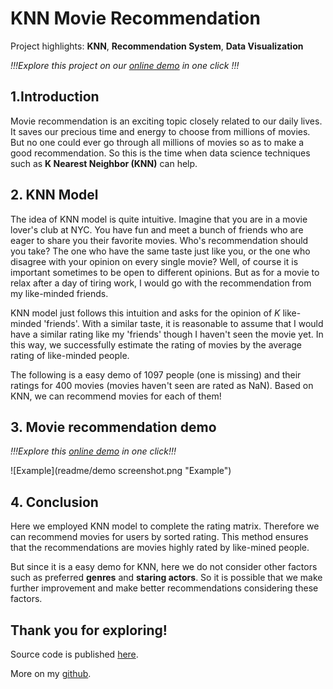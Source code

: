 # KNN Movie Recommendation

Project highlights: **KNN**, **Recommendation System**, **Data Visualization**

_!!!Explore this project on our [online demo](http://nuolei-movie.streamlit.app) in one click !!!_

## 1.Introduction

Movie recommendation is an exciting topic closely related to our daily lives.
It saves our precious time and energy to choose from millions of movies.
But no one could ever go through all millions of movies so as to make a good recommendation.
So this is the time when data science techniques such as **K Nearest Neighbor (KNN)** can help.

## 2. KNN Model 
The idea of KNN model is quite intuitive. 
Imagine that you are in a movie lover's club at NYC.
You have fun and meet a bunch of friends who are eager to share you their favorite movies.
Who's recommendation should you take? 
The one who have the same taste just like you, or the one who disagree with your opinion on every single movie?
Well, of course it is important sometimes to be open to different opinions. 
But as for a movie to relax after a day of tiring work, I would go with the recommendation from my like-minded friends.

KNN model just follows this intuition and asks for the opinion of $K$ like-minded 'friends'.
With a similar taste, it is reasonable to assume that I would have a similar rating like my 'friends' though I haven't seen the movie yet.
In this way, we successfully estimate the rating of movies by the average rating of like-minded people. 

The following is a easy demo of 1097 people (one is missing) and their ratings for 400 movies (movies haven't seen are rated as NaN).
Based on KNN, we can recommend movies for each of them!

## 3. Movie recommendation demo

_!!!Explore this [online demo](http://nuolei-movie.streamlit.app) in one click!!!_

![Example](readme/demo screenshot.png "Example")

## 4. Conclusion

Here we employed KNN model to complete the rating matrix.
Therefore we can recommend movies for users by sorted rating.
This method ensures that the recommendations are movies highly rated by like-mined people.

But since it is a easy demo for KNN, here we do not consider other factors such as preferred **genres** and **staring actors**.
So it is possible that we make further improvement and make better recommendations considering these factors.

## Thank you for exploring!
Source code is published [here](https://github.com/NuoLeiNYU/movie-recommendation-system).

More on my [github](https://github.com/NuoLeiNYU).